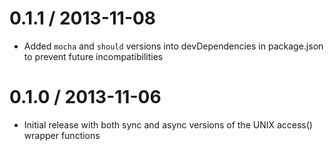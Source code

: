 # 0.1.1 / 2013-11-08

* Added `mocha` and `should` versions into devDependencies in package.json to prevent future incompatibilities

# 0.1.0 / 2013-11-06

* Initial release with both sync and async versions of the UNIX access() wrapper functions
